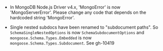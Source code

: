 * In MongoDB Node.js Driver v4.x, 'MongoError' is now 'MongoServerError'. Please change any code that depends on the hardcoded string 'MongoError'.

* Single nested subdocs have been renamed to "subdocument paths". So `SchemaSingleNestedOptions` is now `SchemaSubdocumentOptions` and `mongoose.Schema.Types.Embedded` is now `mongoose.Schema.Types.Subdocument`. See gh-10419